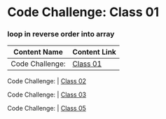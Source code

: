 # Code Challenge: Class 01

### loop in reverse order into array

Content Name  | Content Link
--------------| -------------
Code Challenge: | [Class 01](https://github.com/MumenAlmadaineh/data-structures-and-algorithms/pull/2)

Code Challenge: | [Class 02](https://github.com/MumenAlmadaineh/data-structures-and-algorithms/pull/4)

Code Challenge: | [Class 03](https://github.com/MumenAlmadaineh/data-structures-and-algorithms/pull/5)

Code Challenge: | [Class 05](https://github.com/MumenAlmadaineh/data-structures-and-algorithms/pull/7)

